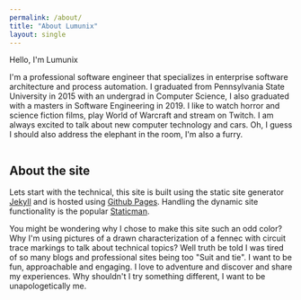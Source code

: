 ```yaml
---
permalink: /about/
title: "About Lumunix"
layout: single
---
```


Hello, I'm Lumunix

I'm a professional software engineer that specializes in enterprise software architecture and process automation.
I graduated from Pennsylvania State University in 2015 with an undergrad in Computer Science, I also graduated with a masters in Software Engineering in 2019.
I like to watch horror and science fiction films, play World of Warcraft and stream on Twitch. I am always excited to talk about new computer technology and cars.
Oh, I guess I should also address the elephant in the room, I'm also a furry.

<img src="{{ site.url }}{{ site.baseurl }}/assets/images/hi.png" alt="">

## About the site

Lets start with the technical, this site is built using the static site generator [Jekyll](https://jekyllrb.com/) and is hosted using [Github Pages](https://pages.github.com/). Handling the dynamic site functionality is the popular [Staticman](https://staticman.net/).

You might be wondering why I chose to make this site such an odd color? Why I'm using pictures of a drawn characterization of a fennec with circuit trace markings to talk about technical topics? Well truth be told I was tired of so many blogs and professional sites being too "Suit and tie". I want to be fun, approachable and engaging. I love to adventure and discover and share my experiences. Why shouldn't I try something different, I want to be unapologetically me.

<img src="{{ site.url }}{{ site.baseurl }}/assets/images/computer.png" alt="">
